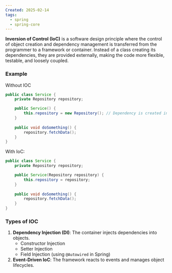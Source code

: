 ```yaml
---
Created: 2025-02-14
tags:
  - spring
  - spring-core
---
```

**Inversion of Control (IoC)** is a software design principle where the control of object creation and dependency management is transferred from the programmer to a framework or container. Instead of a class creating its dependencies, they are provided externally, making the code more flexible, testable, and loosely coupled.

### Example
Without IOC
```java
public class Service {
    private Repository repository;

    public Service() {
        this.repository = new Repository(); // Dependency is created inside the class
    }
    
    public void doSomething() {
        repository.fetchData();
    }
}
```

With IoC:
```java
public class Service {
    private Repository repository;

    public Service(Repository repository) {
        this.repository = repository;
    }
    
    public void doSomething() {
        repository.fetchData();
    }
}
```

### Types of IOC
1. **Dependency Injection (DI)**: The container injects dependencies into objects.
    - Constructor Injection
    - Setter Injection
    - Field Injection (using `@Autowired` in Spring)
2. **Event-Driven IoC**: The framework reacts to events and manages object lifecycles.

